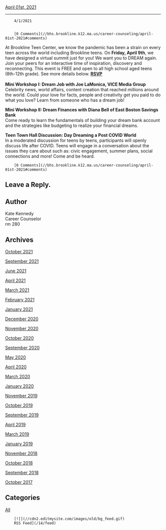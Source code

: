 [April 01st, 2021](//bhs.brookline.k12.ma.us/career-counseling/april-01st-2021)

			
------------------------------------------------------------------------------------

		4/1/2021
	

		[0 Comments](//bhs.brookline.k12.ma.us/career-counseling/april-01st-2021#comments)
	

At Brookline Teen Center, we know the pandemic has been a strain on every teen across the world including Brookline teens. On **Friday, April 9th**, we have designed a virtual summit just for you! We want you to DREAM again. Join your peers for an interactive time of inspiration, discovery and reconnecting. This event is FREE and open to all high school aged teens (8th-12th grade). See more details below. [**RSVP**](https://protect-us.mimecast.com/s/-5l8CZ6m0yuXqkE9TzTgPq?domain=forms.gle)  
   
**Mini Workshop I: Dream Job with Joe LaMonica, VICE Media Group**  
Celebrity news, world affairs, content creation that reached millions around the world. Could your love for facts, people and creativity get you paid to do what you love? Learn from someone who has a dream job!  
  
  
**Mini Workshop II: Dream Finances with Diana Bell of East Boston Savings Bank**  
Come ready to learn the fundamentals of building your dream bank account and the strategies like budgeting to realize your financial dreams.  
  
  
**Teen Town Hall Discussion: Day Dreaming a Post COVID World**  
In a moderated discussion for teens by teens, participants will openly discuss life after COVID. Teens will engage in a conversation about the issues they care about such as: civic engagement, summer plans, social connections and more! Come and be heard.

		[0 Comments](//bhs.brookline.k12.ma.us/career-counseling/april-01st-2021#comments)
	

  
  
  

Leave a Reply.
--------------

Author
------

Kate Kennedy  
Career Counselor  
​rm 280

Archives
--------

[October 2021](/career-counseling/archives/10-2021)
		  
[September 2021](/career-counseling/archives/09-2021)
		  
[June 2021](/career-counseling/archives/06-2021)
		  
[April 2021](/career-counseling/archives/04-2021)
		  
[March 2021](/career-counseling/archives/03-2021)
		  
[February 2021](/career-counseling/archives/02-2021)
		  
[January 2021](/career-counseling/archives/01-2021)
		  
[December 2020](/career-counseling/archives/12-2020)
		  
[November 2020](/career-counseling/archives/11-2020)
		  
[October 2020](/career-counseling/archives/10-2020)
		  
[September 2020](/career-counseling/archives/09-2020)
		  
[May 2020](/career-counseling/archives/05-2020)
		  
[April 2020](/career-counseling/archives/04-2020)
		  
[March 2020](/career-counseling/archives/03-2020)
		  
[January 2020](/career-counseling/archives/01-2020)
		  
[November 2019](/career-counseling/archives/11-2019)
		  
[October 2019](/career-counseling/archives/10-2019)
		  
[September 2019](/career-counseling/archives/09-2019)
		  
[April 2019](/career-counseling/archives/04-2019)
		  
[March 2019](/career-counseling/archives/03-2019)
		  
[January 2019](/career-counseling/archives/01-2019)
		  
[November 2018](/career-counseling/archives/11-2018)
		  
[October 2018](/career-counseling/archives/10-2018)
		  
[September 2018](/career-counseling/archives/09-2018)
		  
[October 2017](/career-counseling/archives/10-2017)
		  

Categories
----------

[All](/career-counseling/category/all)
	  

	
		[![](//cdn2.editmysite.com/images/old/bg_feed.gif)
		RSS Feed](/14/feed)